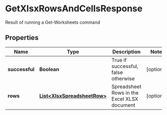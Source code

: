 

# GetXlsxRowsAndCellsResponse

Result of running a Get-Worksheets command
## Properties

Name | Type | Description | Notes
------------ | ------------- | ------------- | -------------
**successful** | **Boolean** | True if successful, false otherwise |  [optional]
**rows** | [**List&lt;XlsxSpreadsheetRow&gt;**](XlsxSpreadsheetRow.md) | Spreadsheet Rows in the Excel XLSX document |  [optional]



